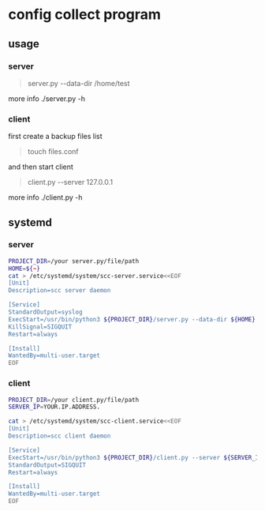 # config collect program
## usage
### server
> server.py --data-dir /home/test
  
more info ./server.py -h 
### client
first create a backup files list
>touch files.conf

and then start client
>client.py  --server 127.0.0.1
  
more info ./client.py -h
## systemd
### server  
```bash
PROJECT_DIR=/your server.py/file/path
HOME=${~}
cat > /etc/systemd/system/scc-server.service<<EOF
[Unit]
Description=scc server daemon

[Service]
StandardOutput=syslog
ExecStart=/usr/bin/python3 ${PROJECT_DIR}/server.py --data-dir ${HOME} 
KillSignal=SIGQUIT
Restart=always

[Install]
WantedBy=multi-user.target
EOF
```
### client  
```bash
PROJECT_DIR=/your client.py/file/path
SERVER_IP=YOUR.IP.ADDRESS.

cat > /etc/systemd/system/scc-client.service<<EOF
[Unit]
Description=scc client daemon

[Service]
ExecStart=/usr/bin/python3 ${PROJECT_DIR}/client.py --server ${SERVER_IP} 
StandardOutput=SIGQUIT
Restart=always

[Install]
WantedBy=multi-user.target
EOF
```
